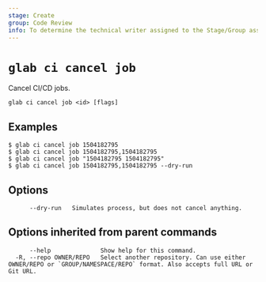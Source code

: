 ```yaml
---
stage: Create
group: Code Review
info: To determine the technical writer assigned to the Stage/Group associated with this page, see https://about.gitlab.com/handbook/product/ux/technical-writing/#assignments
---
```


<!--
This documentation is auto generated by a script.
Please do not edit this file directly. Run `make gen-docs` instead.
-->

# `glab ci cancel job`

Cancel CI/CD jobs.

```plaintext
glab ci cancel job <id> [flags]
```

## Examples

```console
$ glab ci cancel job 1504182795
$ glab ci cancel job 1504182795,1504182795
$ glab ci cancel job "1504182795 1504182795"
$ glab ci cancel job 1504182795,1504182795 --dry-run

```

## Options

```plaintext
      --dry-run   Simulates process, but does not cancel anything.
```

## Options inherited from parent commands

```plaintext
      --help              Show help for this command.
  -R, --repo OWNER/REPO   Select another repository. Can use either OWNER/REPO or `GROUP/NAMESPACE/REPO` format. Also accepts full URL or Git URL.
```
